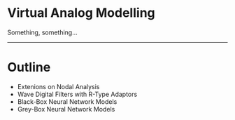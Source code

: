 # Virtual Analog Modelling

Something, something...

---

# Outline

- Extenions on Nodal Analysis
- Wave Digital Filters with R-Type Adaptors
- Black-Box Neural Network Models
- Grey-Box Neural Network Models

